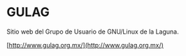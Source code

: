 GULAG
=====

Sitio web del Grupo de Usuario de GNU/Linux de la Laguna.

[http://www.gulag.org.mx/](http://www.gulag.org.mx/)
